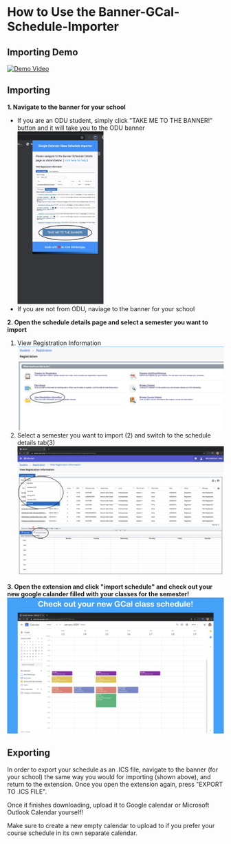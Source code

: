 # How to Use the Banner-GCal-Schedule-Importer

## Importing Demo
[![Demo Video](https://img.youtube.com/vi/Z-VRQLS9lo0/0.jpg)](https://www.youtube.com/watch?v=Z-VRQLS9lo0)

## Importing
<b>1. Navigate to the banner for your school</b>
- If you are an ODU student, simply click "TAKE ME TO THE BANNER!" button and it will take you to the ODU banner
     <img src = "./screenshots/banner_button.png" width=200 height = 400>
- If you are not from ODU, naviage to the banner for your school<br>

<b>2. Open the schedule details page and select a semester you want to import</b><br>
        
  1. View Registration Information
    <img src="./screenshots/help_registration.png">
  2. Select a semester you want to import (2) and switch to the schedule details tab(3)
    <img src="./screenshots/select_semester.png">

<b>3. Open the extension and click "import schedule" and check out your new google calander filled with your classes for the semester!</b>
    <img src="./screenshots/final-result.png">

## Exporting

In order to export your schedule as an .ICS file, navigate to the banner (for your school) the same way you would for importing (shown above), and return to the extension. Once you open the extension again, press "EXPORT TO .ICS FILE".

Once it finishes downloading, upload it to Google calendar or Microsoft Outlook Calendar yourself!

Make sure to create a new empty calendar to upload to if you prefer your course schedule in its own separate calendar.
